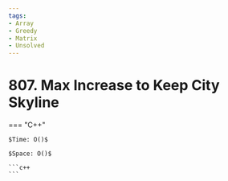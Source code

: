 ```yaml
---
tags:
- Array
- Greedy
- Matrix
- Unsolved
---
```



# 807. Max Increase to Keep City Skyline

=== "C++"

    $Time: O()$

    $Space: O()$

    ```c++
    ```